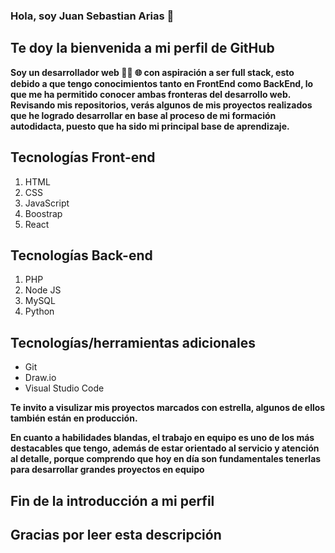 ### Hola, soy Juan Sebastian Arias 👋
## Te doy la bienvenida a mi perfil de GitHub

**Soy un desarrollador web 👨‍💻 🌐 con aspiración a ser full stack, esto debido a que tengo conocimientos tanto en FrontEnd como BackEnd, lo que me ha permitido conocer ambas fronteras del desarrollo web. Revisando mis repositorios, verás algunos de mis proyectos realizados que he logrado desarrollar en base al proceso de mi formación autodidacta, puesto que ha sido mi principal base de aprendizaje.**

## Tecnologías Front-end
1. HTML
2. CSS
3. JavaScript
4. Boostrap
5. React

## Tecnologías Back-end
1. PHP
2. Node JS
3. MySQL
4. Python

## Tecnologías/herramientas adicionales
+ Git
+ Draw.io
+ Visual Studio Code

__Te invito a visulizar mis proyectos marcados con estrella, algunos de ellos también están en producción.__

**En cuanto a habilidades blandas, el trabajo en equipo es uno de los más destacables que tengo, además de estar orientado al servicio y atención al detalle, porque comprendo que hoy en día son fundamentales tenerlas para desarrollar grandes proyectos en equipo**

## Fin de la introducción a mi perfil
## Gracias por leer esta descripción

<!--
**juansedev2/juansedev2** is a ✨ _special_ ✨ repository because its `README.md` (this file) appears on your GitHub profile.

Here are some ideas to get you started:

- 🔭 I’m currently working on ...
- 🌱 I’m currently learning ...
- 👯 I’m looking to collaborate on ...
- 🤔 I’m looking for help with ...
- 💬 Ask me about ...
- 📫 How to reach me: ...
- 😄 Pronouns: ...
- ⚡ Fun fact: ...
-->

